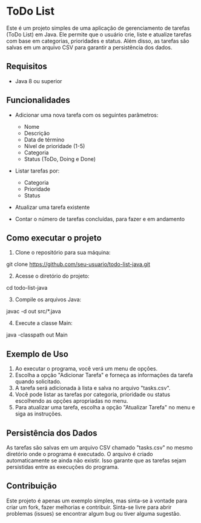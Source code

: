 # ToDo List

Este é um projeto simples de uma aplicação de gerenciamento de tarefas (ToDo List) em Java. Ele permite que o usuário crie, liste e atualize tarefas com base em categorias, prioridades e status. Além disso, as tarefas são salvas em um arquivo CSV para garantir a persistência dos dados.

## Requisitos

- Java 8 ou superior

## Funcionalidades

- Adicionar uma nova tarefa com os seguintes parâmetros:
  - Nome
  - Descrição
  - Data de término
  - Nível de prioridade (1-5)
  - Categoria
  - Status (ToDo, Doing e Done)

- Listar tarefas por:
  - Categoria
  - Prioridade
  - Status

- Atualizar uma tarefa existente

- Contar o número de tarefas concluídas, para fazer e em andamento

## Como executar o projeto

1. Clone o repositório para sua máquina:

git clone https://github.com/seu-usuario/todo-list-java.git


2. Acesse o diretório do projeto:

cd todo-list-java


3. Compile os arquivos Java:

javac -d out src/*.java



4. Execute a classe Main:

java -classpath out Main


## Exemplo de Uso

1. Ao executar o programa, você verá um menu de opções.
2. Escolha a opção "Adicionar Tarefa" e forneça as informações da tarefa quando solicitado.
3. A tarefa será adicionada à lista e salva no arquivo "tasks.csv".
4. Você pode listar as tarefas por categoria, prioridade ou status escolhendo as opções apropriadas no menu.
5. Para atualizar uma tarefa, escolha a opção "Atualizar Tarefa" no menu e siga as instruções.

## Persistência dos Dados

As tarefas são salvas em um arquivo CSV chamado "tasks.csv" no mesmo diretório onde o programa é executado. O arquivo é criado automaticamente se ainda não existir. Isso garante que as tarefas sejam persistidas entre as execuções do programa.

## Contribuição

Este projeto é apenas um exemplo simples, mas sinta-se à vontade para criar um fork, fazer melhorias e contribuir. Sinta-se livre para abrir problemas (issues) se encontrar algum bug ou tiver alguma sugestão.

